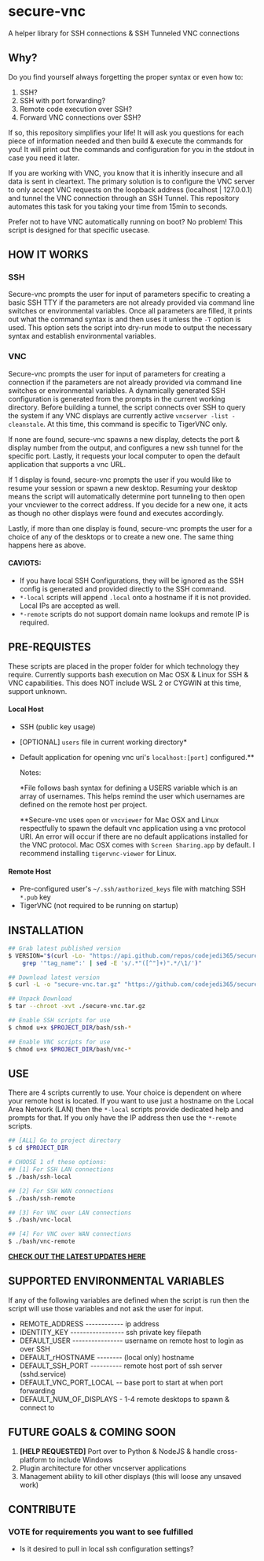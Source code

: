 # secure-vnc
A helper library for SSH connections &amp; SSH Tunneled VNC connections

## Why?
Do you find yourself always forgetting the proper syntax or even how to:
1. SSH?
2. SSH with port forwarding?
3. Remote code execution over SSH?
4. Forward VNC connections over SSH?

If so, this repository simplifies your life!  It will ask you questions for each piece of information needed and then build & execute the commands for you!  It will print out the commands and configuration for you in the stdout in case you need it later.  

If you are working with VNC, you know that it is inheritly insecure and all data is sent in cleartext.  The primary solution is to configure the VNC server to only accept VNC requests on the loopback address (localhost | 127.0.0.1) and tunnel the VNC connection through an SSH Tunnel.  This repository automates this task for you taking your time from 15min to seconds.  

Prefer not to have VNC automatically running on boot?  No problem!  This script is designed for that specific usecase.  

## HOW IT WORKS

### SSH
Secure-vnc prompts the user for input of parameters specific to creating a basic SSH TTY if the parameters are not already provided via command line switches or environmental variables.  Once all parameters are filled, it prints out what the command syntax is and then uses it unless the `-T` option is used.  This option sets the script into dry-run mode to output the necessary syntax and establish environmental variables.

### VNC
Secure-vnc prompts the user for input of parameters for creating a connection if the parameters are not already provided via command line switches or environmental variables.  A dynamically generated SSH configuration is generated from the prompts in the current working directory.  Before building a tunnel, the script connects over SSH to query the system if any VNC displays are currently active `vncserver -list -cleanstale`.  At this time, this command is specific to TigerVNC only.

If none are found, secure-vnc spawns a new display, detects the port & display number from the output, and configures a new ssh tunnel for the specific port.  Lastly, it  requests your local computer to open the default application that supports a vnc URL.

If 1 display is found, secure-vnc prompts the user if you would like to resume your session or spawn a new desktop.  Resuming your desktop means the script will automatically determine port tunneling to then open your vncviewer to the correct address.  If you decide for a new one, it acts as though no other displays were found and executes accordingly.

Lastly, if more than one display is found, secure-vnc prompts the user for a choice of any of the desktops or to create a new one.  The same thing happens here as above.

#### CAVIOTS:
- If you have local SSH Configurations, they will be ignored as the SSH config is generated and provided directly to the SSH command.
- `*-local` scripts will append `.local` onto a hostname if it is not provided.  Local IPs are accepted as well.
- `*-remote` scripts do not support domain name lookups and remote IP is required.

## PRE-REQUISTES
These scripts are placed in the proper folder for which technology they require.  Currently supports bash execution on Mac OSX & Linux for SSH & VNC capabilities.   This does NOT include WSL 2 or CYGWIN at this time, support unknown.
#### Local Host
- SSH (public key usage)
- [OPTIONAL] `users` file in current working directory\*
- Default application for opening vnc uri's `localhost:[port]` configured.\*\*

    Notes:
    
    \*File follows bash syntax for defining a USERS variable which is an array of usernames.  This helps remind the user which usernames are defined on the remote host per project.
    
    \*\*Secure-vnc uses `open` or `vncviewer` for Mac OSX and Linux respectfully to spawn the default vnc application using a vnc protocol URI.  An error will occur if there are no default applications installed for the VNC protocol. Mac OSX comes with `Screen Sharing.app` by default.  I recommend installing `tigervnc-viewer` for Linux.

#### Remote Host
- Pre-configured user's `~/.ssh/authorized_keys` file with matching SSH `*.pub` key
- TigerVNC (not required to be running on startup)

## INSTALLATION

```sh
## Grab latest published version
$ VERSION="$(curl -Lo- "https://api.github.com/repos/codejedi365/secure-vnc/releases/latest" | \
    grep '"tag_name":' | sed -E 's/.*"([^"]+)".*/\1/')"

## Download latest version
$ curl -L -o "secure-vnc.tar.gz" "https://github.com/codejedi365/secure-vnc/archive/${VERSION}.tar.gz"

## Unpack Download
$ tar --chroot -xvt ./secure-vnc.tar.gz

## Enable SSH scripts for use
$ chmod u+x $PROJECT_DIR/bash/ssh-* 

## Enable VNC scripts for use
$ chmod u+x $PROJECT_DIR/bash/vnc-*
```

## USE
There are 4 scripts currently to use.  Your choice is dependent on where your remote host is located.  If you want to use just a hostname on the Local Area Network (LAN) then the `*-local` scripts provide dedicated help and prompts for that.  If you only have the IP address then use the `*-remote` scripts.
```sh
## [ALL] Go to project directory
$ cd $PROJECT_DIR

# CHOOSE 1 of these options:
## [1] For SSH LAN connections
$ ./bash/ssh-local

## [2] For SSH WAN connections
$ ./bash/ssh-remote

## [3] For VNC over LAN connections
$ ./bash/vnc-local

## [4] For VNC over WAN connections
$ ./bash/vnc-remote
```
[**CHECK OUT THE LATEST UPDATES HERE**](./CHANGELOG.md)

## SUPPORTED ENVIRONMENTAL VARIABLES
If any of the following variables are defined when the script is run then the script will use those variables and not ask the user for input.
- REMOTE_ADDRESS ------------ ip address
- IDENTITY_KEY ----------------- ssh private key filepath
- DEFAULT_USER ---------------- username on remote host to login as over SSH
- DEFAULT_rHOSTNAME -------- (local only) hostname
- DEFAULT_SSH_PORT ---------- remote host port of ssh server (sshd.service)
- DEFAULT_VNC_PORT_LOCAL -- base port to start at when port forwarding
- DEFAULT_NUM_OF_DISPLAYS - 1-4 remote desktops to spawn & connect to

## FUTURE GOALS & COMING SOON
1. **[HELP REQUESTED]** Port over to Python & NodeJS & handle cross-platform to include Windows
2. Plugin architecture for other vncserver applications
3. Management ability to kill other displays (this will loose any unsaved work)

## CONTRIBUTE

### VOTE for requirements you want to see fulfilled
- Is it desired to pull in local ssh configuration settings? <!-- #1 -->
